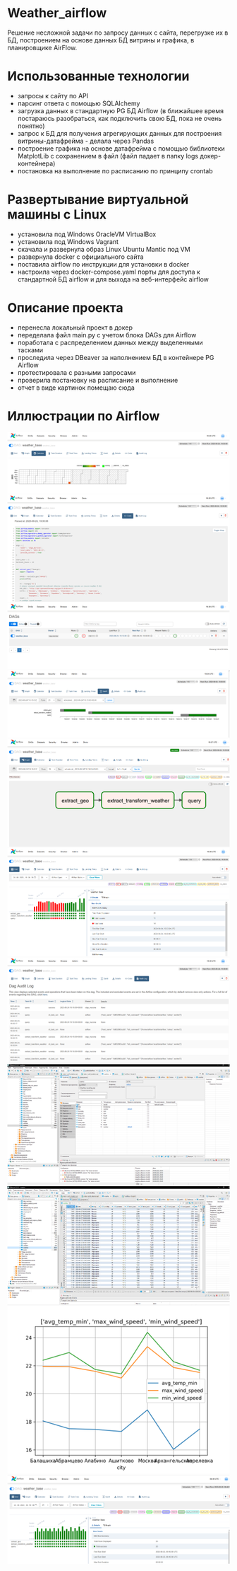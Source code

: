 # Weather_airflow
Решение несложной задачи по запросу данных с сайта, перегрузке их в БД, построением на основе данных БД витрины и графика, в планировщике AirFlow.

# Использованные технологии
* запросы к сайту по API
* парсинг ответа с помощью SQLAlchemy
* загрузка данных в стандартную PG БД Airflow (в ближайшее время постараюсь разобраться, как подключить свою БД, пока не очень понятно)
* запрос к БД для получения агрегирующих данных для построения витрины-датафрейма - делала через Pandas
* построение графика на основе датафрейма с помощью библиотеки MatplotLib с сохранением в файл (файл падает в папку logs докер-контейнера)
* постановка на выполнение по расписанию по принципу crontab

# Развертывание виртуальной машины с Linux
* установила под Windows OracleVM VirtualBox
* установила под Windows Vagrant
* скачала и развернула образ Linux Ubuntu Mantic под VM
* развернула docker с официального сайта
* поставила airflow по инструкции для установки в docker
* настроила через docker-compose.yaml порты для доступа к стандартной БД airflow и для выхода на веб-интерфейс airflow

# Описание проекта
* перенесла локальный проект в докер
* переделала файл main.py с учетом блока DAGs для Airflow
* поработала с распределением данных между выделенными тасками
* проследила через DBeaver за наполнением БД в контейнере PG Airflow
* протестировала с разными запросами
* проверила постановку на расписание и выполнение
* отчет в виде картинок помещаю сюда

# Иллюстрации по Airflow
![Календарь](https://github.com/OlgaMurzina/Weather_airflow/blob/main/images/calendar.png)
![Код](https://github.com/OlgaMurzina/Weather_airflow/blob/main/images/code.png)
![Даги](https://github.com/OlgaMurzina/Weather_airflow/blob/main/images/dags.png)
![Gant](https://github.com/OlgaMurzina/Weather_airflow/blob/main/images/gant.png)
![Граф](https://github.com/OlgaMurzina/Weather_airflow/blob/main/images/graph.png)
![Грид](https://github.com/OlgaMurzina/Weather_airflow/blob/main/images/grid.png)
![Логи](https://github.com/OlgaMurzina/Weather_airflow/blob/main/images/logs.png)
![БД_структура](https://github.com/OlgaMurzina/Weather_airflow/blob/main/images/db_weather_head_dbeaver.png)
![БД_содержание](https://github.com/OlgaMurzina/Weather_airflow/blob/main/images/db_weather_table_dbeaver.png)
![График с накоплением](https://github.com/OlgaMurzina/Weather_airflow/blob/main/images/img_line.png)
![Грид_25_06](https://github.com/OlgaMurzina/Weather_airflow/blob/main/images/grid25_06.png)


